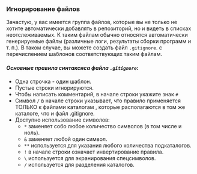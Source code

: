 ### __Игнорирование файлов__

Зачастую, у вас имеется группа файлов, которые вы не только не хотите автоматически добавлять в репозиторий, но и видеть в списках неотслеживаемых. К таким файлам обычно относятся автоматически генерируемые файлы (различные логи, результаты сборки программ и т. п.). В таком случае, вы можете создать файл `.gitignore`. с перечислением шаблонов соответствующих таким файлам.

#### _Основные правила синтаксиса файла `.gitignore`_:
- Одна строчка - один шаблон.
- Пустые строки игнорируются.
- Чтобы написать комментарий, в начале строки укажите знак `#`
- Символ `/` в начале строки указывает, что правило применяется ТОЛЬКО к файлами каталогам , которые располагаются в том же каталоге, что и файл .gitignore.
- Доступно использование символов:
  + `*` заменяет собо любое количество символов (в том числе и ноль).
  + `&` заменяет любой один символ.
  + `**` используется для указания любого количества подкаталогов.
  + `!` в начале строки означает инвертирование правила.
  + `\` используется для экранирования спецсимволов.
  + `/` используется для разделения каталогов.